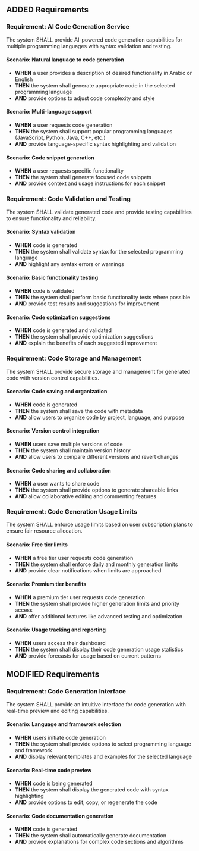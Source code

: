 ## ADDED Requirements
### Requirement: AI Code Generation Service
The system SHALL provide AI-powered code generation capabilities for multiple programming languages with syntax validation and testing.

#### Scenario: Natural language to code generation
- **WHEN** a user provides a description of desired functionality in Arabic or English
- **THEN** the system shall generate appropriate code in the selected programming language
- **AND** provide options to adjust code complexity and style

#### Scenario: Multi-language support
- **WHEN** a user requests code generation
- **THEN** the system shall support popular programming languages (JavaScript, Python, Java, C++, etc.)
- **AND** provide language-specific syntax highlighting and validation

#### Scenario: Code snippet generation
- **WHEN** a user requests specific functionality
- **THEN** the system shall generate focused code snippets
- **AND** provide context and usage instructions for each snippet

### Requirement: Code Validation and Testing
The system SHALL validate generated code and provide testing capabilities to ensure functionality and reliability.

#### Scenario: Syntax validation
- **WHEN** code is generated
- **THEN** the system shall validate syntax for the selected programming language
- **AND** highlight any syntax errors or warnings

#### Scenario: Basic functionality testing
- **WHEN** code is validated
- **THEN** the system shall perform basic functionality tests where possible
- **AND** provide test results and suggestions for improvement

#### Scenario: Code optimization suggestions
- **WHEN** code is generated and validated
- **THEN** the system shall provide optimization suggestions
- **AND** explain the benefits of each suggested improvement

### Requirement: Code Storage and Management
The system SHALL provide secure storage and management for generated code with version control capabilities.

#### Scenario: Code saving and organization
- **WHEN** code is generated
- **THEN** the system shall save the code with metadata
- **AND** allow users to organize code by project, language, and purpose

#### Scenario: Version control integration
- **WHEN** users save multiple versions of code
- **THEN** the system shall maintain version history
- **AND** allow users to compare different versions and revert changes

#### Scenario: Code sharing and collaboration
- **WHEN** a user wants to share code
- **THEN** the system shall provide options to generate shareable links
- **AND** allow collaborative editing and commenting features

### Requirement: Code Generation Usage Limits
The system SHALL enforce usage limits based on user subscription plans to ensure fair resource allocation.

#### Scenario: Free tier limits
- **WHEN** a free tier user requests code generation
- **THEN** the system shall enforce daily and monthly generation limits
- **AND** provide clear notifications when limits are approached

#### Scenario: Premium tier benefits
- **WHEN** a premium tier user requests code generation
- **THEN** the system shall provide higher generation limits and priority access
- **AND** offer additional features like advanced testing and optimization

#### Scenario: Usage tracking and reporting
- **WHEN** users access their dashboard
- **THEN** the system shall display their code generation usage statistics
- **AND** provide forecasts for usage based on current patterns

## MODIFIED Requirements
### Requirement: Code Generation Interface
The system SHALL provide an intuitive interface for code generation with real-time preview and editing capabilities.

#### Scenario: Language and framework selection
- **WHEN** users initiate code generation
- **THEN** the system shall provide options to select programming language and framework
- **AND** display relevant templates and examples for the selected language

#### Scenario: Real-time code preview
- **WHEN** code is being generated
- **THEN** the system shall display the generated code with syntax highlighting
- **AND** provide options to edit, copy, or regenerate the code

#### Scenario: Code documentation generation
- **WHEN** code is generated
- **THEN** the system shall automatically generate documentation
- **AND** provide explanations for complex code sections and algorithms



